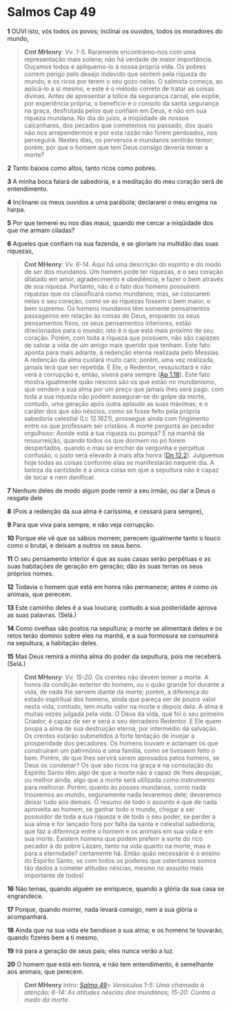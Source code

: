 # Salmos Cap 49

**1** 	OUVI isto, vós todos os povos; inclinai os ouvidos, todos os moradores do mundo,

> **Cmt MHenry**: *Vv. 1-5.* Raramente encontramo-nos com uma representação mais solene; não há verdade de maior importância. Ouçamos todos e apliquemo-lo à nossa própria vida. Os pobres correm perigo pelo desejo indevido que sentem pela riqueza do mundo, e os ricos por terem o seu gozo nelas. O salmista começa, ao aplicá-lo a si mesmo, e este é o método correto de tratar as coisas divinas. Antes de apresentar a tolice da segurança carnal, ele expõe, por experiência própria, o benefício e o consolo da santa segurança na graça, desfrutada pelos que confiam em Deus, e não em sua riqueza mundana. No dia do juízo, a iniqüidade de nossos calcanhares, dos pecados que cometemos no passado, dos quais não nos arrependermos e por esta razão não forem perdoados, nos perseguirá. Nestes dias, os perversos e mundanos sentirão temor; porém, por que o homem que tem Deus consigo deveria temer a morte?

**2** 	Tanto baixos como altos, tanto ricos como pobres.

**3** 	A minha boca falará de sabedoria, e a meditação do meu coração será de entendimento.

**4** 	Inclinarei os meus ouvidos a uma parábola; declararei o meu enigma na harpa.

**5** 	Por que temerei eu nos dias maus, quando me cercar a iniqüidade dos que me armam ciladas?

**6** 	Aqueles que confiam na sua fazenda, e se gloriam na multidão das suas riquezas,

> **Cmt MHenry**: *Vv. 6-14.* Aqui há uma descrição do espírito e do modo de ser dos mundanos. Um homem pode ter riquezas, e o seu coração dilatado em amor, agradecimento e obediência, e fazer o bem através de sua riqueza. Portanto, não é o fato dos homens possuírem riquezas que os classificará como mundanos; mas, se colocarem nelas o seu coração, como se as riquezas fossem o bem maior, o bem supremo. Os homens mundanos têm somente pensamentos passageiros em relação às coisas de Deus, enquanto os seus pensamentos fixos, os seus pensamentos interiores, estão direcionados para o mundo; isto é o que está mais próximo de seu coração. Porém, com toda a riqueza que possuem, não são capazes de salvar a vida de um amigo mais querido que tenham. Este fato aponta para mais adiante, à redenção eterna realizada pelo Messias. A redenção da alma custará muito caro; porém, uma vez realizada, jamais terá que ser repetida. E Ele, o Redentor, ressuscitará e não verá a corrupção e, então, viverá para sempre ([Ap 1.18](../66N-Ap/01.md#18)). Este fato mostra igualmente quão néscios são os que estão no mundanismo, que vendem a sua alma por um preço que jamais lhes será pago. com toda a sua riqueza não podem assegurar-se do golpe da morte, contudo, uma geração após outra aplaude as suas máximas; e o caráter dos que são néscios, como se fosse feito pela própria sabedoria celestial (Lc 12.1621), prossegue ainda com fingimento entre os que professam ser cristãos. A morte pergunta ao pecador orgulhoso: Aonde está a tua riqueza ou pompa? E na manhã da ressurreição, quando todos os que dormem no pó forem despertados, quando o mau se encher de vergonha e perpétua confusão, o justo será elevado à mais alta honra ([Dn 12.2](../27A-Dn/12.md#2)). Julguemos hoje todas as coisas conforme elas se manifestarão naquele dia. A beleza da santidade é a única coisa em que a sepultura não é capaz de tocar e nem danificar.

**7** 	Nenhum deles de modo algum pode remir a seu irmão, ou dar a Deus o resgate dele

**8** 	(Pois a redenção da sua alma é caríssima, e cessará para sempre),

**9** 	Para que viva para sempre, e não veja corrupção.

**10** 	Porque ele vê que os sábios morrem; perecem igualmente tanto o louco como o brutal, e deixam a outros os seus bens.

**11** 	O seu pensamento interior é que as suas casas serão perpétuas e as suas habitações de geração em geração; dão às suas terras os seus próprios nomes.

**12** 	Todavia o homem que está em honra não permanece; antes é como os animais, que perecem.

**13** 	Este caminho deles é a sua loucura; contudo a sua posteridade aprova as suas palavras. (Selá.)

**14** 	Como ovelhas são postos na sepultura; a morte se alimentará deles e os retos terão domínio sobre eles na manhã, e a sua formosura se consumirá na sepultura, a habitação deles.

**15** 	Mas Deus remirá a minha alma do poder da sepultura, pois me receberá. (Selá.)

> **Cmt MHenry**: *Vv. 15-20.* Os crentes não devem temer a morte. A honra da condição exterior do homem, ou o quão grande foi durante a vida, de nada lhe servem diante da morte; porém, a diferença do estado espiritual dos homens, ainda que pareça ser de pouco valor nesta vida, contudo, tem muito valor na morte e depois dela. A alma é muitas vezes julgada pela vida. O Deus da vida, que foi o seu primeiro Criador, é capaz de ser e será o seu derradeiro Redentor. E Ele quem poupa a alma de sua destruição eterna, por intermédio da salvação. Os crentes estarão submetidos à forte tentação de invejar a prosperidade dos pecadores. Os homens louvam e aclamam os que construíram um patrimônio e uma família, como se tivessem feito o bem. Porém, de que lhes servirá serem aprovados pelos homens, se Deus os condenar? Os que são ricos na graça e na consolação do Espírito Santo têm algo de que a morte não é capaz de lhes despojar, ou melhor ainda, algo que a morte será utilizada como instrumento para melhorar. Porém, quanto às posses mundanas, como nada trouxemos ao mundo, seguramente nada levaremos dele; deveremos deixar tudo aos demais. O resumo de todo o assunto é que de nada aproveita ao homem, se ganhar todo o mundo, chegar a ser possuidor de toda a sua riqueza e de todo o seu poder, se perder a sua alma e for lançado fora por falta da santa e celestial sabedoria, que faz a diferença entre o homem e os animais em sua vida e em sua morte. Existem homens que podem preferir a sorte do rico pecador à do pobre Lázaro, tanto na vida quanto na morte, mas e para a eternidade? certamente há. Então quão necessário é o ensino do Espírito Santo, se com todos os poderes que ostentamos somos tão dados a cometer atitudes néscias, mesmo no assunto mais importante de todos!

**16** 	Não temas, quando alguém se enriquece, quando a glória da sua casa se engrandece.

**17** 	Porque, quando morrer, nada levará consigo, nem a sua glória o acompanhará.

**18** 	Ainda que na sua vida ele bendisse a sua alma; e os homens te louvarão, quando fizeres bem a ti mesmo,

**19** 	Irá para a geração de seus pais; eles nunca verão a luz.

**20** 	O homem que está em honra, e não tem entendimento, é semelhante aos animais, que perecem.


> **Cmt MHenry** Intro: *[Salmo 49](../19A-Sl/49.md#0)*> *Versículos 1-5: Uma chamada à atenção; 6-14: As atitudes néscias dos mundanos; 15-20: Contra o medo da morte.*